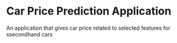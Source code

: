 # Car Price Prediction Application
 An application that gives car price related to selected features for ssecondhand cars
